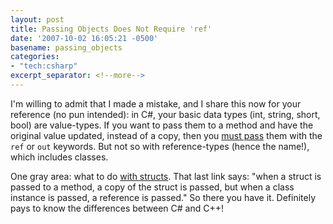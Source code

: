 ```yaml
---
layout: post
title: Passing Objects Does Not Require 'ref'
date: '2007-10-02 16:05:21 -0500'
basename: passing_objects
categories:
- "tech:csharp"
excerpt_separator: <!--more-->
---
```


I'm willing to admit that I made a mistake, and I share this now for your
reference (no pun intended): in C#, your basic data types (int, string, short,
bool) are value-types. If you want to pass them to a method and have the
original value updated, instead of a copy, then you <a
href="http://msdn2.microsoft.com/en-us/library/0f66670z(VS.80).aspx">must
pass</a> them with the `ref` or `out` keywords. But not so with reference-types
(hence the name!), which includes classes.

One gray area: what to do <a
href="http://msdn2.microsoft.com/en-us/library/8b0bdca4(VS.80).aspx">with
structs</a>. That last link says: "when a struct is passed to a method, a copy
of the struct is passed, but when a class instance is passed, a reference is
passed." So there you have it. Definitely pays to know the differences between
C# and C++!
